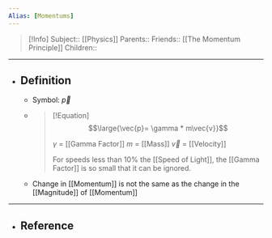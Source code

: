 ```yaml
---
Alias: [Momentums]
---
```

> [!Info]
> Subject:: [[Physics]]
> Parents:: 
> Friends:: [[The Momentum Principle]]
> Children:: 
---
- ## Definition
	- Symbol: $\vec{p}$
	- > [!Equation]
	  > $$\large{\vec{p}= \gamma * m\vec{v}}$$
	  > 
	  > $\gamma$ = [[Gamma Factor]]
	  > $m$ = [[Mass]]
	  > $\vec{v}$ = [[Velocity]]
	  > 
	  > For speeds less than 10% the [[Speed of Light]], the [[Gamma Factor]] is so small that it can be ignored.
	- Change in [[Momentum]] is not the same as the change in the [[Magnitude]] of [[Momentum]]
---
- ## Reference